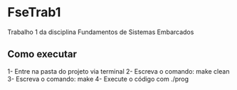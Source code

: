 # FseTrab1
Trabalho 1 da disciplina Fundamentos de Sistemas Embarcados


## Como executar
1- Entre na pasta do projeto via terminal
2- Escreva o comando: make clean
3- Escreva o comando: make
4- Execute o código com ./prog
